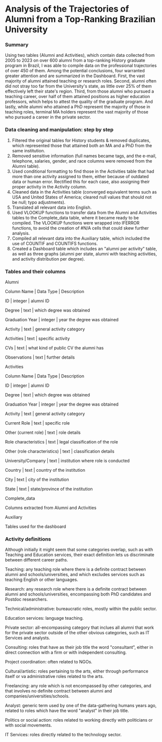 # Analysis of the Trajectories of Alumni from a Top-Ranking Brazilian University

### Summary
Using two tables (Alumni and Activities), which contain data collected from 2005 to 2023 on over 600 alumni from a top-ranking History graduate program in Brazil, I was able to compile data on the professional trajectories of over 450 of them. Among the potential conclusions, four warranted greater attention and are summarized in the Dashboard. First, the vast majority of alumni attained teaching or research roles. Second, alumni often did not stray too far from the University's state, as little over 25% of them effectively left their state's region. Third, from those alumni who pursued a teaching career, over half of them attained positions as higher education professors, which helps to attest the quality of the graduate program. And lastly, while alumni who attained a PhD represent the majority of those in teaching roles, terminal MA holders represent the vast majority of those who pursued a career in the private sector.


### Data cleaning and manipulation: step by step
1. Filtered the original tables for History students & removed duplicates, which represented those that attained both an MA and a PhD from the same institution.
2. Removed sensitive information (full names became tags, and the e-mail, telephone, salaries, gender, and race columns were removed from the Alumni table).
3. Used conditional formatting to find those in the Activities table that had more than one activity assigned to them, either because of outdated data or human error. Rectified this for each case, also assigning their proper activity in the Activity column.
4. Cleaned data in the Activities table (converged equivalent terms such as USA and United States of America; cleared null values that should not be null; typo adjustments).
5. Translated all relevant data into English.
6. Used VLOOKUP functions to transfer data from the Alumni and Activities tables to the Complete_data table, where it became ready to be compiled. The VLOOKUP functions were wrapped into IFERROR functions, to avoid the creation of #N/A cells that could skew further analysis.
7. Compiled all relevant data into the Auxiliary table, which included the use of COUNTIF and COUNTIFS functions.
8. Created a Dashboard table which includes an "alumni per activity" table, as well as three graphs (alumni per state, alumni with teaching activities, and activity distribution per degree).


### Tables and their columns
Alumni

Column Name     | Data Type | Description

ID              | integer   | alumni ID

Degree          | text      | which degree was obtained

Graduation Year | integer   | year the degree was obtained

Activity        | text      | general activity category

Activities      | text      | specific activity

CVs             | text      | what kind of public CV the alumni has

Observations    | text      | further details


Activities

Column Name                  | Data Type | Description

ID                           | integer   | alumni ID

Degree                       | text      | which degree was obtained

Graduation Year              | integer   | year the degree was obtained

Activity                     | text      | general activity category

Current Role                 | text      | specific role

Other (current role)         | text      | role details

Role characteristics         | text      | legal classification of the role

Other (role characteristics) | text      | classification details

University/Company           | text      | institution where role is conducted

Country                      | text      | country of the institution

City                         | text      | city of the institution

State                        | text      | state/province of the institution


Complete_data

Columns extracted from Alumni and Activities



Auxiliary

Tables used for the dashboard


### Activity definitions
Although initially it might seem that some categories overlap, such as with Teaching and Education services, their exact definition lets us discriminate between different career paths.


Teaching: any teaching role where there is a definite contract between alumni and schools/universities, and which excludes services such as teaching English or other languages.

Research: any research role where there is a definite contract between alumni and schools/universities, encompassing both PhD candidates and Postdoc researchers.

Technical/administrative: bureaucratic roles, mostly within the public sector.

Education services: language teaching.

Private sector: all-encompassing category that inclues all alumni that work for the private sector outside of the other obvious categories, such as IT Services and analysts.

Consulting: roles that have as their job title the word "consultant", either in direct connection with a firm or with independent consulting.

Project coordination: often related to NGOs.

Cultural/artistic: roles pertaining to the arts, either through performance itself or va administrative roles related to the arts.

Freelancing: any role which is not encompassed by other categories, and that involves no definite contract between alumni and companies/universities/schools.

Analyst: generic term used by one of the data-gathering humans years ago, related to roles which have the word "analyst" in their job title.

Politics or social action: roles related to working directly with politicians or with social movements.

IT Services: roles directly related to the technology sector.
